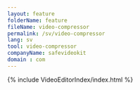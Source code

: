 ```yaml
---
layout: feature
folderName: feature
fileName: video-compressor
permalink: /sv/video-compressor
lang: sv
tool: video-compressor
companyName: safevideokit
domain : com
---
```


{% include VideoEditorIndex/index.html %}

   